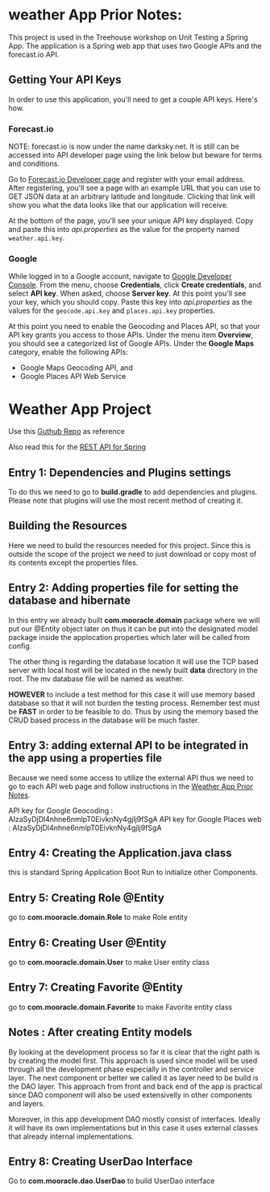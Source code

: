 # weather App Prior Notes:
This project is used in the Treehouse workshop on Unit Testing a Spring App. The application is a Spring web app that 
uses two Google APIs and the forecast.io API.

## Getting Your API Keys
In order to use this application, you'll need to get a couple API keys. Here's how.
### Forecast.io
NOTE: forecast.io is now under the name darksky.net. It is still can be accessed into API developer page using the link 
below but beware for terms and conditions. 

Go to [Forecast.io Developer page](https://developer.forecast.io/register) 
and register with your email address. After registering, you'll see a page 
with an example URL that you can use to GET JSON data at an arbitrary latitude and longitude. Clicking that link will 
show you what the data looks like that our application will receive.

At the bottom of the page, you'll see your unique API key displayed. Copy and paste this into *api.properties* as the 
value for the property named `weather.api.key`.
### Google
While logged in to a Google account, navigate to [Google Developer Console](https://console.developers.google.com). 
From the menu, choose **Credentials**, click **Create credentials**, and select **API key**. When asked, choose 
**Server key**. At this point you'll see your key, which you should copy. Paste this key into *api.properties* as the 
values for the `geocode.api.key` and `places.api.key` properties.

At this point you need to enable the Geocoding and Places API, so that your API key grants you access to those APIs. 
Under the menu item **Overview**, you should see a categorized list of Google APIs. Under the **Google Maps** category, 
enable the following APIs:
 
  - Google Maps Geocoding API, and
  - Google Places API Web Service

# Weather App Project
Use this [Guthub Repo](https://github.com/treehouse-projects/spring-unit-test-weather) as reference

Also read this for the [REST API for Spring](https://spring.io/guides/gs/consuming-rest)

## Entry 1: Dependencies and Plugins settings
To do this we need to go to **build.gradle** to add dependencies and plugins. Please note that plugins will use the most
recent method of creating it. 

## Building the Resources 
Here we need to build the resources needed for this project. Since this is outside the scope of the project we need to 
just download or copy most of its contents except the properties files.

## Entry 2: Adding properties file for setting the database and hibernate
In this entry we already built **com.mooracle.domain** package where we will put our @Entity object later on thus it can
be put into the designated model package inside the applocation properties which later will be called from config.

The other thing is regarding the database location it will use the TCP based server with local host will be located in
the newly built **data** directory in the root. The mv database file will be named as weather. 

**HOWEVER** to include a test method for this case it will use memory based database so that it will not burden the 
testing process. Remember test must be **FAST** in order to be feasible to do. Thus by using the memory based the CRUD
based process in the database will be much faster.

## Entry 3: adding external API to be integrated in the app using a properties file
Because we need some access to utilize the external API thus we need to go to each API web page and follow instructions
in the [Weather App Prior Notes](#weather-app-prior-notes:).

API key for Google Geocoding : AIzaSyDjDl4nhne6nmlpT0EivknNy4gjIj9fSgA
API key for Google Places web : AIzaSyDjDl4nhne6nmlpT0EivknNy4gjIj9fSgA


## Entry 4: Creating the Application.java class
this is standard Spring Application Boot Run to initialize other Components.  

## Entry 5: Creating Role @Entity
go to **com.mooracle.domain.Role** to make Role entity

## Entry 6: Creating User @Entity
go to **com.mooracle.domain.User** to make User entity class

## Entry 7: Creating Favorite @Entity
go to **com.mooracle.domain.Favorite** to make Favorite entity class

## Notes : After creating Entity models
By looking at the development process so far it is clear that the right path is by creating the model first.
This approach is used since model will be used through all the development phase especially in the controller and service
layer. The next component or better we called it as layer need to be build is the DAO layer. This approach from front and
back end of the app is practical since DAO component will also be used extensivelly in other components and layers.

Moreover, in this app development DAO mostly consist of interfaces. Ideally it will have its own implementations but in
this case it uses external classes that already internal implementations. 

## Entry 8: Creating UserDao Interface
Go to **com.mooracle.dao.UserDao** to build UserDao interface 